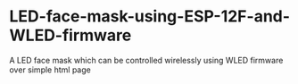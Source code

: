 # LED-face-mask-using-ESP-12F-and-WLED-firmware
A LED face mask which can be controlled wirelessly using WLED firmware over simple html page
